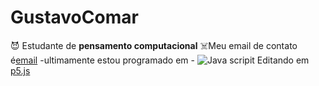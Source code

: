 # GustavoComar
:smiling_imp: Estudante de **pensamento computacional**
:skull_and_crossbones:Meu email de contato é[email](gustavo.batista30@escola.pr.gov.br)
-ultimamente estou programado em - ![Java scripit](https://img.shields.io/badge/JavaScript-323330?style=for-the-badge&logo=javascript&logoColor=F7DF1E)
Editando em [p5.js](https://editor.p5js.org/)
